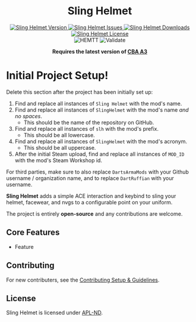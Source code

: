 <!-- If you want to make changes to this README, you need to also modify the README.md in the docs folder as well -->

<h1 align="center">Sling Helmet</h1>
<p align="center">
    <a href="https://github.com/DartsArmaMods/SlingHelmet/releases/latest">
        <img src="https://img.shields.io/badge/Version-1.0.0-blue?style=flat-square" alt="Sling Helmet Version">
    </a>
    <a href="https://github.com/DartsArmaMods/SlingHelmet/issues">
        <img src="https://img.shields.io/github/issues-raw/DartsArmaMods/SlingHelmet.svg?style=flat-square&label=Issues" alt="Sling Helmet Issues">
    </a>
    <a href="https://steamcommunity.com/sharedfiles/filedetails/?id=MOD_ID">
        <img src="https://img.shields.io/steam/downloads/MOD_ID.svg?style=flat-square&label=Downloads" alt="Sling Helmet Downloads">
    </a>
    <a href="https://github.com/DartsArmaMods/SlingHelmet/blob/master/LICENSE">
        <img src="https://img.shields.io/badge/License-APL ND-red?style=flat-square" alt="Sling Helmet License">
    </a>
    <br>
    <img src="https://img.shields.io/github/actions/workflow/status/DartsArmaMods/SlingHelmet/hemtt.yml?style=flat-square&label=HEMTT" alt="HEMTT">
    <img src="https://img.shields.io/github/actions/workflow/status/DartsArmaMods/SlingHelmet/arma.yml?style=flat-square&label=Validate" alt="Validate">
</p>

<p align="center">
    <b>Requires the latest version of <a href="https://github.com/CBATeam/CBA_A3/releases/latest">CBA A3</a></b>
</p>

# Initial Project Setup!
Delete this section after the project has been initially set up:
1. Find and replace all instances of `Sling Helmet` with the mod's name.
2. Find and replace all instances of `SlingHelmet` with the mod's name *and no spaces*.
   - This should be the name of the repository on GitHub.
3. Find and replace all instances of `slh` with the mod's prefix.
   - This should be all lowercase.
4. Find and replace all instances of `SlingHelmet` with the mod's acronym.
   - This should be all uppercase.
5. After the initial Steam upload, find and replace all instances of `MOD_ID` with the mod's Steam Workshop id.

For third parties, make sure to also replace `DartsArmaMods` with your Github username / organization name, and to replace `DartRuffian` with your username.

**Sling Helmet** adds a simple ACE interaction and keybind to sling your helmet, facewear, and nvgs to a configurable point on your uniform.

The project is entirely **open-source** and any contributions are welcome.

## Core Features
- Feature

## Contributing
For new contributers, see the [Contributing Setup & Guidelines](./.github/CONTRIBUTING.md).

## License
Sling Helmet is licensed under [APL-ND](./LICENSE.md).